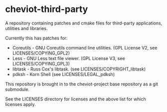 # cheviot-third-party

A repository containing patches and cmake files for third-party applications,
utilities and libraries.

Currently this has patches for:

  * Coreutils - GNU Coreutils command line utilities. (GPL License V2, see LICENSES/COPYING_GPL2)
  * Less - GNU Less text file viewer. (GPL License V3, see LICENSES/COPYING_GPL3)
  * libtask - Russ Cox's libtask.  (see LICENSES/COPYRIGHT_libtask)
  * pdksh - Korn Shell (see LICENSES/LEGAL_pdksh)
  
This repository is brought in to the cheviot-project base repository as 
a git submodule.

See the LICENSES directory for licenses and the above list for which licenses apply.


